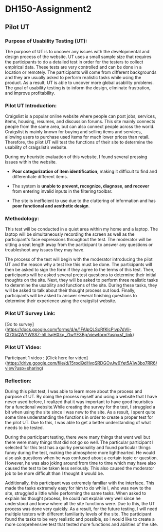 # DH150-Assignment2
## Pilot UT


### Purpose of Usability Testing (UT):

The purpose of UT is to uncover any issues with the developmental and design process of the website. UT uses a small sample size that requires the participants to do a detailed test in order for the testers to collect empirical data. These tests are very controlled and can be done in a location or remotely. The participants will come from different backgrounds and they are usually asked to perform realistic tasks while using the product. As a result, UT is able to uncover more global usability problems. The goal of usability testing is to inform the design, eliminate frustration, and improve profitability. 


### Pilot UT Introduction:

Craigslist is a popular online website where people can post jobs, services, items, housing, resumes, and discussion forums. This site mainly connects people from the same area, but can also connect people across the world. Craigslist is mainly known for buying and selling items and services, allowing users to purchase used items for much lower prices than retail. Therefore, the pilot UT will test the functions of their site to determine the usability of craigslist’s website. 

During my heuristic evaluation of this website, I found several pressing issues within the website. 

- **Poor categorization of item identification**, making it difficult to find and differentiate different items. 

- The system is **unable to prevent, recognize, diagnose, and recover** from entering invalid inputs in the filtering toolbar. 

 - The site is inefficient to use due to the cluttering of information and has **poor functional and aesthetic design**.


### Methodology:

This test will be conducted in a quiet area within my home and a laptop. The laptop will be simultaneously recording the screen as well as the participant's face expressions throughout the test. The moderator will be sitting a seat length away from the participant to answer any questions or troubleshoot any issues they may have.

The process of the test will begin with the moderator introducing the pilot UT and the reason why a test like this must be done. The participants will then be asked to sign the form if they agree to the terms of this test. Then, participants will be asked several pretest questions to determine their initial thoughts on the site. Next, they will be asked to perform three realistic tasks to determine the usability and functions of the site. During these tasks, they will be asked to talk about their thought process out loud. Finally, participants will be asked to answer several finishing questions to determine their experience using the craigslist website. 


### Pilot UT Survey Link: 

[Go to survey] (https://docs.google.com/forms/d/e/1FAIpQLScRfKlcPlvp7dVlj-Cl7XbQWYWSSZ-hlLlsqHXkq_ZIwYE3Bg/viewform?usp=sf_link)


### Pilot UT Video:

Participant 1 video : [Click here for video] (https://drive.google.com/file/d/15rpdQdHvqSRDGOvJw6Yet5A1w3bo7RR6/view?usp=sharing)


### Reflection:

During this pilot test, I was able to learn more about the process and purpose of UT. By doing the process myself and using a website that I have never used before, I realized that it was important to have good heuristics for a functional website.While creating the survey for the test, I struggled a bit when using the site since I was new to the site. As a result, I spent quite some time understanding the functions in order to create a proper test for the pilot UT. Due to this, I was able to get a better understanding of what needs to be tested. 

During the participant testing, there were many things that went well but there were many things that did not go so well. The particular participant I selected for this test has a quirky personality and found particular things funny during the test, making the atmosphere more lighthearted. He would also ask questions when he was confused about a certain topic or question. However, he was also joking around from time to time which may have also caused the test to be taken less seriously. This also caused the moderator job to be more difficult than I thought it would be. 

Additionally, this participant was extremely familiar with the interface. This made the tasks extremely easy for him to do while I, who was new to the site, struggled a little while performing the same tasks. When asked to explain his thought process, he could not explain very well since he understood and knew where all the site functions were. Due to this, the UT process was done very quickly. As a result, for the future testing, I will need multiple testers with different familiarity levels of the site. The participant found the tasks to be very realistic and possible, so I would like to create a more comprehensive test that tested more functions and abilities of the site.
